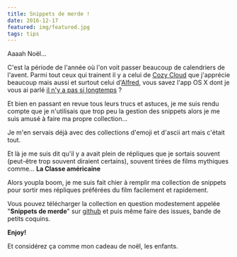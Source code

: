 ```yaml
---
title: Snippets de merde !
date: 2016-12-17
featured: img/featured.jpg
tags: tips
---
```


Aaaah Noël…

C'est la période de l'année où l'on voit passer beaucoup de calendriers de l'avent. Parmi tout ceux qui trainent il y a celui de [Cozy Cloud](https://www.myadvent.net/calendars/?id=60a3f8cf02141a43ec6efbd8a76a02a6) que j'apprécie beaucoup mais aussi et surtout celui d'[Alfred](https://www.alfredapp.com/xmascalendar/), vous savez l'app OS X dont je vous ai parlé [il n'y a pas si longtemps](/2016/05/05/alfred-le-messie-des-feignasses/) ?

<!-- excerpt -->

Et bien en passant en revue tous leurs trucs et astuces, je me suis rendu compte que je n'utilisais que trop peu la gestion des snippets alors je me suis amusé à faire ma propre collection…

Je m'en servais déjà avec des collections d'emoji et d'ascii art mais c'était tout.

Et là je me suis dit qu'il y a avait plein de répliques que je sortais souvent (peut-être trop souvent diraient certains), souvent tirées de films mythiques comme… **La Classe américaine**

Alors youpla boom, je me suis fait chier à remplir ma collection de snippets pour sortir mes répliques préférées du film facilement et rapidement.

Vous pouvez télécharger la collection en question modestement appelée "**Snippets de merde**" sur [github](https://github.com/GoOz/snippetsdemerde) et puis même faire des issues, bande de petits coquins.

**Enjoy!**

Et considérez ça comme mon cadeau de noël, les enfants.

